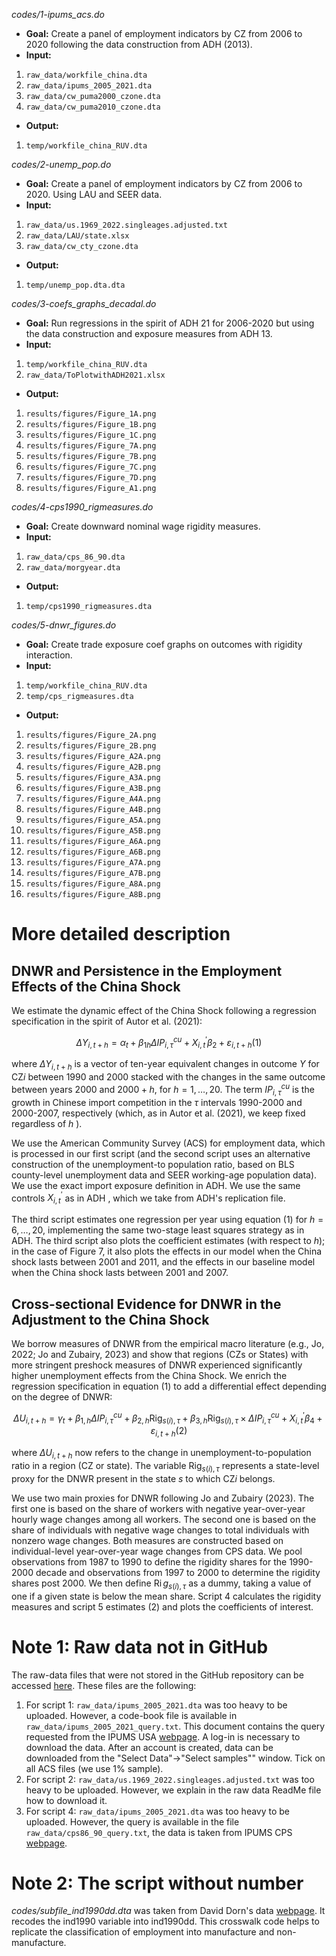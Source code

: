 *codes/1-ipums_acs.do*

 - **Goal:** 
Create a panel of employment indicators by CZ from 2006 to 2020 following the data construction from ADH (2013).
 - **Input:** 
1. `raw_data/workfile_china.dta`
2. `raw_data/ipums_2005_2021.dta`
3. `raw_data/cw_puma2000_czone.dta`
4. `raw_data/cw_puma2010_czone.dta`

 - **Output:**
1. `temp/workfile_china_RUV.dta`

*codes/2-unemp_pop.do*

 - **Goal:** 
Create a panel of employment indicators by CZ from 2006 to 2020. Using LAU and SEER data.
 - **Input:** 
1. `raw_data/us.1969_2022.singleages.adjusted.txt`
2. `raw_data/LAU/state.xlsx`
3. `raw_data/cw_cty_czone.dta`

 - **Output:**
1. `temp/unemp_pop.dta.dta`

*codes/3-coefs_graphs_decadal.do*

 - **Goal:** 
Run regressions in the spirit of ADH 21 for 2006-2020 but using the data construction and exposure measures from ADH 13.
 - **Input:** 
1. `temp/workfile_china_RUV.dta`
2. `raw_data/ToPlotwithADH2021.xlsx`

 - **Output:**
1. `results/figures/Figure_1A.png`
2. `results/figures/Figure_1B.png`
3. `results/figures/Figure_1C.png`
4. `results/figures/Figure_7A.png`
5. `results/figures/Figure_7B.png`
6. `results/figures/Figure_7C.png`
7. `results/figures/Figure_7D.png`
8. `results/figures/Figure_A1.png`

*codes/4-cps1990_rigmeasures.do*

 - **Goal:** 
Create downward nominal wage rigidity measures.
 - **Input:** 
1. `raw_data/cps_86_90.dta`
2. `raw_data/morgyear.dta`

 - **Output:**
1. `temp/cps1990_rigmeasures.dta`

*codes/5-dnwr_figures.do*

 - **Goal:** 
Create trade exposure coef graphs on outcomes with rigidity interaction.
 - **Input:** 
1. `temp/workfile_china_RUV.dta`
2. `temp/cps_rigmeasures.dta`

 - **Output:**
1. `results/figures/Figure_2A.png`
2. `results/figures/Figure_2B.png`
3. `results/figures/Figure_A2A.png`
4. `results/figures/Figure_A2B.png`
5. `results/figures/Figure_A3A.png`
6. `results/figures/Figure_A3B.png`
7. `results/figures/Figure_A4A.png`
8. `results/figures/Figure_A4B.png`
9. `results/figures/Figure_A5A.png`
10. `results/figures/Figure_A5B.png`
11. `results/figures/Figure_A6A.png`
12. `results/figures/Figure_A6B.png`
13. `results/figures/Figure_A7A.png`
14. `results/figures/Figure_A7B.png`
15. `results/figures/Figure_A8A.png`
16. `results/figures/Figure_A8B.png`

More detailed description
============================================================================================

## DNWR and Persistence in the Employment Effects of the China Shock

We estimate the dynamic effect of the China Shock following a regression specification in the spirit of Autor et al. (2021):

$$\Delta Y_{i, t+h}=\alpha_{t}+\beta_{1 h} \Delta I P_{i, \tau}^{c u}+X_{i, t}^{\prime} \beta_{2}+\varepsilon_{i, t+h} (1)$$

where $\Delta Y_{i, t+h}$ is a vector of ten-year equivalent changes in outcome $Y$ for $\mathrm{CZ} i$ between 1990 and 2000 stacked with the changes in the same outcome between years 2000 and $2000+h$, for $h=1, \ldots, 20$. The term $I P_{i, \tau}^{c u}$ is the growth in Chinese import competition in the $\tau$ intervals 1990-2000 and 2000-2007, respectively (which, as in Autor et al. (2021), we keep fixed regardless of $h$ ).

We use the American Community Survey (ACS) for employment data, which is processed in our first script (and the second script uses an alternative construction of the unemployment-to population ratio, based on BLS county-level unemployment data and SEER working-age population data). We use the exact import exposure definition in ADH. We use the same controls $X_{i, t}^{\prime}$ as in ADH , which we take from ADH's replication file.

The third script estimates one regression per year using equation $(1)$ for $h=6, \ldots, 20$, implementing the same two-stage least squares strategy as in ADH. The third script also plots the coefficient estimates (with respect to $h$); in the case of Figure 7, it also plots the effects in our model when the China shock lasts between 2001 and 2011, and the effects in our baseline model when the China shock lasts between 2001 and 2007.

## Cross-sectional Evidence for DNWR in the Adjustment to the China Shock

We borrow measures of DNWR from the empirical macro literature (e.g., Jo, 2022; Jo and Zubairy, 2023) and show that regions (CZs or States) with more stringent preshock measures of DNWR experienced significantly higher unemployment effects from the China Shock. We enrich the regression specification in equation $(1)$ to add a differential effect depending on the degree of DNWR:

$$\Delta U_{i, t+h}=\gamma_{t}+\beta_{1, h} \Delta I P_{i, \tau}^{c u}+\beta_{2, h} \operatorname{Rig}_{s(i), \tau}+\beta_{3, h} \operatorname{Rig}_{s(i), \tau} \times \Delta I P_{i, \tau}^{c u}+X_{i, t}^{\prime} \beta_{4}+\varepsilon_{i, t+h} (2)$$


where $\Delta U_{i, t+h}$ now refers to the change in unemployment-to-population ratio in a region (CZ or state). The variable $\operatorname{Rig}_{s(i), \tau}$ represents a state-level proxy for the DNWR present in the state $s$ to which $\mathrm{CZ} i$ belongs.

We use two main proxies for DNWR following Jo and Zubairy (2023). The first one is based on the share of workers with negative year-over-year hourly wage changes among all workers. The second one is based on the share of individuals with negative wage changes to total individuals with nonzero wage changes. Both measures are constructed based on individual-level year-over-year wage changes from CPS data. We pool observations from 1987 to 1990 to define the rigidity shares for the 1990-2000 decade and observations from 1997 to 2000 to determine the rigidity shares post 2000. We then define $\operatorname{Ri} g_{s(i), \tau}$ as a dummy, taking a value of one if a given state is below the mean share. Script 4 calculates the rigidity measures and script 5 estimates $(2)$ and plots the coefficients of interest.

Note 1: Raw data not in GitHub
============================================================================================

The raw-data files that were not stored in the GitHub repository can be accessed [here](https://www.dropbox.com/scl/fo/82behprekhrbmlcw60mbr/h?rlkey=040evytauyt2pah44xo1q1pcq&e=1&dl=0). These files are the following:

1) For script 1: `raw_data/ipums_2005_2021.dta` was too heavy to be uploaded. However, a code-book file is available in `raw_data/ipums_2005_2021_query.txt`. This document contains the query requested from the IPUMS USA  [webpage](https://usa.ipums.org/usa). A log-in is necessary to download the data. After an account is created, data can be downloaded from the "Select Data"->"Select samples"" window. Tick on all ACS files (we use 1% sample).
2) For script 2: `raw_data/us.1969_2022.singleages.adjusted.txt` was too heavy to be uploaded. However, we explain in the raw data ReadMe file how to download it.
3) For script 4: `raw_data/ipums_2005_2021.dta` was too heavy to be uploaded. However, the query is available in the file `raw_data/cps86_90_query.txt`, the data is taken from IPUMS CPS [webpage](https://cps.ipums.org/cps/).

Note 2: The script without number
============================================================================================

*codes/subfile_ind1990dd.dta* was taken from David Dorn's data [webpage](https://www.ddorn.net/data.htm). It recodes the ind1990 variable into ind1990dd. This crosswalk code helps to replicate the classification of employment into manufacture and non-manufacture.